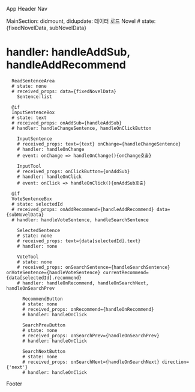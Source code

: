 App
Header
Nav

MainSection: didmount, didupdate: 데이터 로드
Novel # state: {fixedNovelData, subNovelData}  
 # handler: handleAddSub, handleAddRecommend

      ReadSentenceArea
      # state: none
      # received_props: data={fixedNovelData}
        Sentence:list

      @if
      InputSentenceBox
      # state: text
      # received_props: onAddSub={handleAddSub}
      # handler: handleChangeSentence, handleOnClickButton

        InputSentence
        # received_props: text={text} onChange={handleChangeSentence}
        # handler: handleOnChange
        # event: onChange => handleOnChange(){onChange호출}

        InputTool
        # received_props: onClickButton={onAddSub}
        # handler: handleOnClick
        # event: onClick => handleOnClick(){onAddSub호출}

      @if
      VoteSentenceBox
      # state: selectedId
      # received_props: onAddRecommend={handleAddRecommend} data={subNovelData}
      # handler: handleVoteSentence, handleSearchSentence

        SelectedSentence
        # state: none
        # received_props: text={data[selectedId].text}
        # handler: none

        VoteTool
        # state: none
        # received_props: onSearchSentence={handleSearchSentence} onVoteSentence={handleVoteSentence} currentRecommend={data[selectedId].recommend}
        # handler: handleOnRecommend, handleOnSearchNext, handleOnSearchPrev

          RecommendButton
          # state: none
          # received_props: onRecommend={handleOnRecommend}
          # handler: handleOnClick

          SearchPrevButton
          # state: none
          # received_props: onSearchPrev={handleOnSearchPrev}
          # handler: handleOnClick

          SearchNextButton
          # state: none
          # received_props: onSearchNext={handleOnSearchNext} direction={'next'}
          # handler: handleOnClick

Footer
